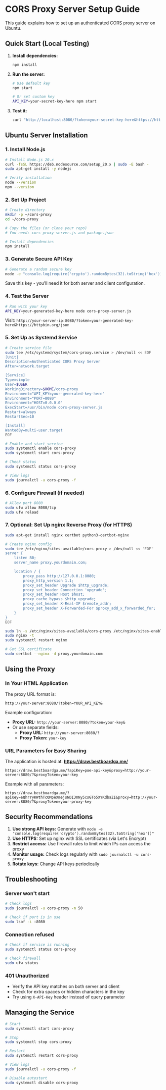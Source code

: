 # CORS Proxy Server Setup Guide

This guide explains how to set up an authenticated CORS proxy server on Ubuntu.

## Quick Start (Local Testing)

1. **Install dependencies:**
   ```bash
   npm install
   ```

2. **Run the server:**
   ```bash
   # Use default key
   npm start

   # Or set custom key
   API_KEY=your-secret-key-here npm start
   ```

3. **Test it:**
   ```bash
   curl "http://localhost:8080/?token=your-secret-key-here&https://httpbin.org/json"
   ```

## Ubuntu Server Installation

### 1. Install Node.js

```bash
# Install Node.js 20.x
curl -fsSL https://deb.nodesource.com/setup_20.x | sudo -E bash -
sudo apt-get install -y nodejs

# Verify installation
node --version
npm --version
```

### 2. Set Up Project

```bash
# Create directory
mkdir -p ~/cors-proxy
cd ~/cors-proxy

# Copy the files (or clone your repo)
# You need: cors-proxy-server.js and package.json

# Install dependencies
npm install
```

### 3. Generate Secure API Key

```bash
# Generate a random secure key
node -e "console.log(require('crypto').randomBytes(32).toString('hex'))"
```

Save this key - you'll need it for both server and client configuration.

### 4. Test the Server

```bash
# Run with your key
API_KEY=your-generated-key-here node cors-proxy-server.js
```

Visit: `http://your-server-ip:8080/?token=your-generated-key-here&https://httpbin.org/json`

### 5. Set Up as Systemd Service

```bash
# Create service file
sudo tee /etc/systemd/system/cors-proxy.service > /dev/null << EOF
[Unit]
Description=Authenticated CORS Proxy Server
After=network.target

[Service]
Type=simple
User=$USER
WorkingDirectory=$HOME/cors-proxy
Environment="API_KEY=your-generated-key-here"
Environment="PORT=8080"
Environment="HOST=0.0.0.0"
ExecStart=/usr/bin/node cors-proxy-server.js
Restart=always
RestartSec=10

[Install]
WantedBy=multi-user.target
EOF

# Enable and start service
sudo systemctl enable cors-proxy
sudo systemctl start cors-proxy

# Check status
sudo systemctl status cors-proxy

# View logs
sudo journalctl -u cors-proxy -f
```

### 6. Configure Firewall (if needed)

```bash
# Allow port 8080
sudo ufw allow 8080/tcp
sudo ufw reload
```

### 7. Optional: Set Up nginx Reverse Proxy (for HTTPS)

```bash
sudo apt-get install nginx certbot python3-certbot-nginx

# Create nginx config
sudo tee /etc/nginx/sites-available/cors-proxy > /dev/null << 'EOF'
server {
    listen 80;
    server_name proxy.yourdomain.com;

    location / {
        proxy_pass http://127.0.0.1:8080;
        proxy_http_version 1.1;
        proxy_set_header Upgrade $http_upgrade;
        proxy_set_header Connection 'upgrade';
        proxy_set_header Host $host;
        proxy_cache_bypass $http_upgrade;
        proxy_set_header X-Real-IP $remote_addr;
        proxy_set_header X-Forwarded-For $proxy_add_x_forwarded_for;
    }
}
EOF

sudo ln -s /etc/nginx/sites-available/cors-proxy /etc/nginx/sites-enabled/
sudo nginx -t
sudo systemctl restart nginx

# Get SSL certificate
sudo certbot --nginx -d proxy.yourdomain.com
```

## Using the Proxy

### In Your HTML Application

The proxy URL format is:
```
http://your-server:8080/?token=YOUR_API_KEY&
```

Example configuration:
- **Proxy URL:** `http://your-server:8080/?token=your-key&`
- Or use separate fields:
  - **Proxy URL:** `http://your-server:8080/?`
  - **Proxy Token:** `your-key`

### URL Parameters for Easy Sharing

The application is hosted at: **https://draw.bestboardga.me/**

```
https://draw.bestboardga.me/?apiKey=poe-api-key&proxy=http://your-server:8080/?&proxyToken=your-key
```

Example with all parameters:
```
https://draw.bestboardga.me/?apiKey=eQhrryKWthTcOMpeXmejsNDIJmNy5csGTo5XYKdbaZI&proxy=http://your-server:8080/?&proxyToken=your-proxy-key
```

## Security Recommendations

1. **Use strong API keys:** Generate with `node -e "console.log(require('crypto').randomBytes(32).toString('hex'))"`
2. **Use HTTPS:** Set up nginx with SSL certificates (via Let's Encrypt)
3. **Restrict access:** Use firewall rules to limit which IPs can access the proxy
4. **Monitor usage:** Check logs regularly with `sudo journalctl -u cors-proxy`
5. **Rotate keys:** Change API keys periodically

## Troubleshooting

### Server won't start
```bash
# Check logs
sudo journalctl -u cors-proxy -n 50

# Check if port is in use
sudo lsof -i :8080
```

### Connection refused
```bash
# Check if service is running
sudo systemctl status cors-proxy

# Check firewall
sudo ufw status
```

### 401 Unauthorized
- Verify the API key matches on both server and client
- Check for extra spaces or hidden characters in the key
- Try using `X-API-Key` header instead of query parameter

## Managing the Service

```bash
# Start
sudo systemctl start cors-proxy

# Stop
sudo systemctl stop cors-proxy

# Restart
sudo systemctl restart cors-proxy

# View logs
sudo journalctl -u cors-proxy -f

# Disable autostart
sudo systemctl disable cors-proxy
```
